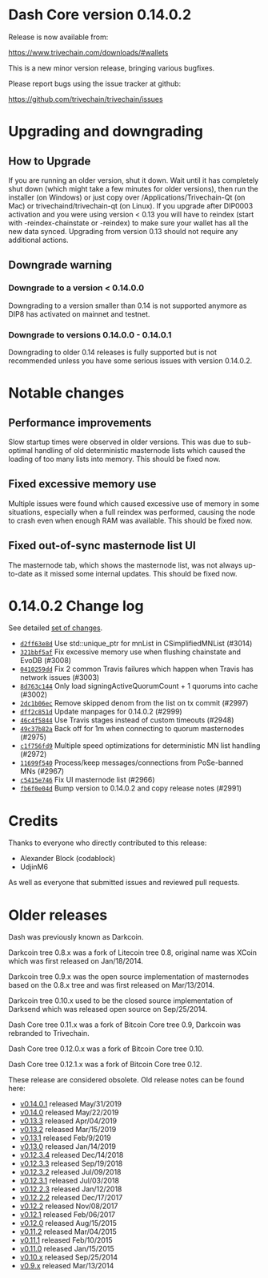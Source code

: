 Dash Core version 0.14.0.2
==========================

Release is now available from:

  <https://www.trivechain.com/downloads/#wallets>

This is a new minor version release, bringing various bugfixes.

Please report bugs using the issue tracker at github:

  <https://github.com/trivechain/trivechain/issues>


Upgrading and downgrading
=========================

How to Upgrade
--------------

If you are running an older version, shut it down. Wait until it has completely
shut down (which might take a few minutes for older versions), then run the
installer (on Windows) or just copy over /Applications/Trivechain-Qt (on Mac) or
trivechaind/trivechain-qt (on Linux). If you upgrade after DIP0003 activation and you were
using version < 0.13 you will have to reindex (start with -reindex-chainstate
or -reindex) to make sure your wallet has all the new data synced. Upgrading from
version 0.13 should not require any additional actions.

Downgrade warning
-----------------

### Downgrade to a version < 0.14.0.0

Downgrading to a version smaller than 0.14 is not supported anymore as DIP8 has
activated on mainnet and testnet.

### Downgrade to versions 0.14.0.0 - 0.14.0.1

Downgrading to older 0.14 releases is fully supported but is not
recommended unless you have some serious issues with version 0.14.0.2.

Notable changes
===============

Performance improvements
------------------------
Slow startup times were observed in older versions. This was due to sub-optimal handling of old
deterministic masternode lists which caused the loading of too many lists into memory. This should be
fixed now.

Fixed excessive memory use
--------------------------
Multiple issues were found which caused excessive use of memory in some situations, especially when
a full reindex was performed, causing the node to crash even when enough RAM was available. This should
be fixed now.

Fixed out-of-sync masternode list UI
------------------------------------
The masternode tab, which shows the masternode list, was not always up-to-date as it missed some internal
updates. This should be fixed now.

0.14.0.2 Change log
===================

See detailed [set of changes](https://github.com/trivechain/trivechain/compare/v0.14.0.1...trivechainpay:v0.14.0.2).

- [`d2ff63e8d`](https://github.com/trivechain/trivechain/commit/d2ff63e8d) Use std::unique_ptr for mnList in CSimplifiedMNList (#3014)
- [`321bbf5af`](https://github.com/trivechain/trivechain/commit/321bbf5af) Fix excessive memory use when flushing chainstate and EvoDB (#3008)
- [`0410259dd`](https://github.com/trivechain/trivechain/commit/0410259dd) Fix 2 common Travis failures which happen when Travis has network issues (#3003)
- [`8d763c144`](https://github.com/trivechain/trivechain/commit/8d763c144) Only load signingActiveQuorumCount + 1 quorums into cache (#3002)
- [`2dc1b06ec`](https://github.com/trivechain/trivechain/commit/2dc1b06ec) Remove skipped denom from the list on tx commit (#2997)
- [`dff2c851d`](https://github.com/trivechain/trivechain/commit/dff2c851d) Update manpages for 0.14.0.2 (#2999)
- [`46c4f5844`](https://github.com/trivechain/trivechain/commit/46c4f5844) Use Travis stages instead of custom timeouts (#2948)
- [`49c37b82a`](https://github.com/trivechain/trivechain/commit/49c37b82a) Back off for 1m when connecting to quorum masternodes (#2975)
- [`c1f756fd9`](https://github.com/trivechain/trivechain/commit/c1f756fd9) Multiple speed optimizations for deterministic MN list handling (#2972)
- [`11699f540`](https://github.com/trivechain/trivechain/commit/11699f540) Process/keep messages/connections from PoSe-banned MNs (#2967)
- [`c5415e746`](https://github.com/trivechain/trivechain/commit/c5415e746) Fix UI masternode list (#2966)
- [`fb6f0e04d`](https://github.com/trivechain/trivechain/commit/fb6f0e04d) Bump version to 0.14.0.2 and copy release notes (#2991)

Credits
=======

Thanks to everyone who directly contributed to this release:

- Alexander Block (codablock)
- UdjinM6

As well as everyone that submitted issues and reviewed pull requests.

Older releases
==============

Dash was previously known as Darkcoin.

Darkcoin tree 0.8.x was a fork of Litecoin tree 0.8, original name was XCoin
which was first released on Jan/18/2014.

Darkcoin tree 0.9.x was the open source implementation of masternodes based on
the 0.8.x tree and was first released on Mar/13/2014.

Darkcoin tree 0.10.x used to be the closed source implementation of Darksend
which was released open source on Sep/25/2014.

Dash Core tree 0.11.x was a fork of Bitcoin Core tree 0.9,
Darkcoin was rebranded to Trivechain.

Dash Core tree 0.12.0.x was a fork of Bitcoin Core tree 0.10.

Dash Core tree 0.12.1.x was a fork of Bitcoin Core tree 0.12.

These release are considered obsolete. Old release notes can be found here:

- [v0.14.0.1](https://github.com/trivechain/trivechain/blob/master/doc/release-notes/trivechain/release-notes-0.14.0.1.md) released May/31/2019
- [v0.14.0](https://github.com/trivechain/trivechain/blob/master/doc/release-notes/trivechain/release-notes-0.14.0.md) released May/22/2019
- [v0.13.3](https://github.com/trivechain/trivechain/blob/master/doc/release-notes/trivechain/release-notes-0.13.3.md) released Apr/04/2019
- [v0.13.2](https://github.com/trivechain/trivechain/blob/master/doc/release-notes/trivechain/release-notes-0.13.2.md) released Mar/15/2019
- [v0.13.1](https://github.com/trivechain/trivechain/blob/master/doc/release-notes/trivechain/release-notes-0.13.1.md) released Feb/9/2019
- [v0.13.0](https://github.com/trivechain/trivechain/blob/master/doc/release-notes/trivechain/release-notes-0.13.0.md) released Jan/14/2019
- [v0.12.3.4](https://github.com/trivechain/trivechain/blob/master/doc/release-notes/trivechain/release-notes-0.12.3.4.md) released Dec/14/2018
- [v0.12.3.3](https://github.com/trivechain/trivechain/blob/master/doc/release-notes/trivechain/release-notes-0.12.3.3.md) released Sep/19/2018
- [v0.12.3.2](https://github.com/trivechain/trivechain/blob/master/doc/release-notes/trivechain/release-notes-0.12.3.2.md) released Jul/09/2018
- [v0.12.3.1](https://github.com/trivechain/trivechain/blob/master/doc/release-notes/trivechain/release-notes-0.12.3.1.md) released Jul/03/2018
- [v0.12.2.3](https://github.com/trivechain/trivechain/blob/master/doc/release-notes/trivechain/release-notes-0.12.2.3.md) released Jan/12/2018
- [v0.12.2.2](https://github.com/trivechain/trivechain/blob/master/doc/release-notes/trivechain/release-notes-0.12.2.2.md) released Dec/17/2017
- [v0.12.2](https://github.com/trivechain/trivechain/blob/master/doc/release-notes/trivechain/release-notes-0.12.2.md) released Nov/08/2017
- [v0.12.1](https://github.com/trivechain/trivechain/blob/master/doc/release-notes/trivechain/release-notes-0.12.1.md) released Feb/06/2017
- [v0.12.0](https://github.com/trivechain/trivechain/blob/master/doc/release-notes/trivechain/release-notes-0.12.0.md) released Aug/15/2015
- [v0.11.2](https://github.com/trivechain/trivechain/blob/master/doc/release-notes/trivechain/release-notes-0.11.2.md) released Mar/04/2015
- [v0.11.1](https://github.com/trivechain/trivechain/blob/master/doc/release-notes/trivechain/release-notes-0.11.1.md) released Feb/10/2015
- [v0.11.0](https://github.com/trivechain/trivechain/blob/master/doc/release-notes/trivechain/release-notes-0.11.0.md) released Jan/15/2015
- [v0.10.x](https://github.com/trivechain/trivechain/blob/master/doc/release-notes/trivechain/release-notes-0.10.0.md) released Sep/25/2014
- [v0.9.x](https://github.com/trivechain/trivechain/blob/master/doc/release-notes/trivechain/release-notes-0.9.0.md) released Mar/13/2014

